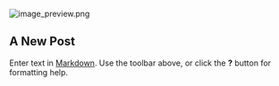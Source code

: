 ![image_preview.png]({{site.baseurl}}/media/image_preview.png)
## A New Post

Enter text in [Markdown](http://daringfireball.net/projects/markdown/). Use the toolbar above, or click the **?** button for formatting help.
